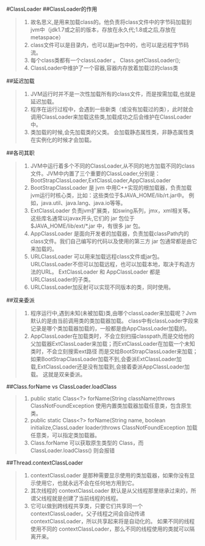 #ClassLoader
##ClassLoader的作用
>1. 故名思义,是用来加载class的。他负责将class文件中的字节码加载到jvm中（jdk1.7或之前的版本，存放在永久代;1.8或之后,存放在metaspace）
>2. class文件可以是目录内，也可以是jar包中的，也可以是远程字节码流。
>3. 每个class类都有一个classLoader 。 Class.getClassLoader();
>4. ClassLoader中维护了一个容器,容器内存放着加载过的class类

##延迟加载
>1. JVM运行时并不是一次性加载所有的class文件，而是按需加载,也就是延迟加载。
>2. 程序在运行过程中，会遇到一些新类（或没有加载过的类），此时就会调用ClassLoader来加载这些类,加载成功之后会维护在ClassLoader中。
>3. 类加载的时候,会先加载类的父类。 会加载静态属性类，非静态属性类在实例化的时候才会加载。

##各司其职
>1. JVM中运行着多个不同的ClassLoader,从不同的地方加载不同的class文件。JVM中内置了三个重要的ClassLoader,分别是：BootStrapClassLoader,ExtClassLoader,AppClassLoader
>2. BootStrapClassLoader 是 jvm 中用C++实现的根加载器，负责加载jvm运行时核心类，比如：这些类位于$JAVA_HOME/lib/rt.jar中。
    例如，java.util、java.lang、java.io等等。
>3. ExtClassLoader 负责jvm扩展类，如swing系列，jmx，xml相关等。这些库名通常以javax开头,它们的 jar 包位于 $JAVA_HOME/lib/ext/*.jar 中，有很多 jar 包。
>4. AppClassLoader 是面向开发者的加载器，负责加载classPath内的class文件。我们自己编写的代码以及使用的第三方 jar 包通常都是由它来加载的。
>5. URLClassLoader 可以用来加载远程class文件或jar包。URLClassLoader不但可以加载远程，也可以加载本地，取决于构造方法的URL。
    ExtClassLoader 和 AppClassLoader 都是URLClassLoader的子类。
>6. URLClassLoader加反射可以实现不同版本的类，同时使用。

##双亲委派
>1. 程序运行中,遇到未知(未被加载)类,由哪个classLoader来加载呢？Jvm默认的是由当前调用类的类加载器加载。
    class中有classLoader字段来记录是哪个类加载器加载的，一般都是由AppClassLoader加载的。
>2. AppClassLoader在加载类时，不会立刻扫描classpath,而是交给他的父加载器ExtClassLoader来加载；而ExtClassLoader在加载一个未知类时，不会立刻搜索ext路径
    而是交给BootStrapClassLoader来加载；如果BootStrapClassLoader加载不到,会委派ExtClassLoader加载,ExtClassLoader还是没有加载到,会接着委派AppClassLoader加载。
    这就是双亲委派。
    
##Class.forName vs ClassLoader.loadClass
>1. public static Class<?> forName(String className)throws ClassNotFoundException 使用内置类加载器加载任意类，包含原生类。
>2. public static Class<?> forName(String name, boolean initialize,ClassLoader loader)throws ClassNotFoundException 加载任意类，可以指定类加载器。
>3. Class.forName 可以获取原生类型的 Class，而 ClassLoader.loadClass() 则会报错

##Thread.contextClassLoader
>1. contextClassLoader 是那种需要显示使用的类加载器，如果你没有显示使用它，也就永远不会在任何地方用到它。
>2. 其次线程的 contextClassLoader 默认是从父线程那里继承过来的，所谓父线程就是创建了当前线程的线程。
>3. 它可以做到跨线程共享类，只要它们共享同一个 contextClassLoader。父子线程之间会自动传递 contextClassLoader，所以共享起来将是自动化的。
    如果不同的线程使用不同的 contextClassLoader，那么不同的线程使用的类就可以隔离开来。
